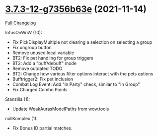# [3.7.3-12-g7356b63e](https://github.com/WeakAuras/WeakAuras2/tree/7356b63e0b98fbed7829a1e5a0481e0830466ff3) (2021-11-14)

[Full Changelog](https://github.com/WeakAuras/WeakAuras2/compare/3.7.3...7356b63e0b98fbed7829a1e5a0481e0830466ff3)

InfusOnWoW (10):

- Fix PickDisplayMultiple not clearing a selection on selecting a group
- Fix ungroup button
- Remove unused local variable
- BT2: Fix pet handling for group triggers
- BT2: Add a "buff/debuff" mode
- Remove outdated TODO
- BT2: Change how various filter options interact with the pets options
- Bufftrigger2: Fix pet inclusion
- Combat Log Event: Add "In Party" check, similar to "In Group"
- Fix Charged Combo Points

Stanzilla (1):

- Update WeakAurasModelPaths from wow.tools

nullKomplex (1):

- Fix Bonus ID partial matches.

